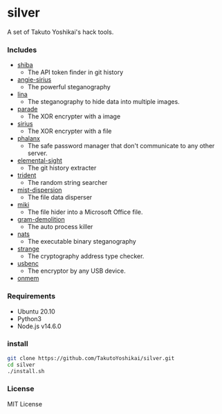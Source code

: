 # silver
A set of Takuto Yoshikai's hack tools.

### Includes
- [shiba](https://github.com/TakutoYoshikai/shiba)
  - The API token finder in git history
- [angie-sirius](https://github.com/TakutoYoshikai/angie-sirius)
  - The powerful steganography
- [lina](https://github.com/TakutoYoshikai/lina)
  - The steganography to hide data into multiple images.
- [parade](https://github.com/TakutoYoshikai/parade)
  - The XOR encrypter with a image
- [sirius](https://github.com/TakutoYoshikai/sirius)
  - The XOR encrypter with a file
- [phalanx](https://github.com/TakutoYoshikai/phalanx)
  - The safe password manager that don't communicate to any other server.
- [elemental-sight](https://github.com/TakutoYoshikai/elemental-sight)
  - The git history extracter
- [trident](https://github.com/TakutoYoshikai/trident)
  - The random string searcher
- [mist-dispersion](https://github.com/TakutoYoshikai/mist-dispersion)
  - The file data disperser
- [miki](https://github.com/TakutoYoshikai/miki)
  - The file hider into a Microsoft Office file.
- [gram-demolition](https://github.com/TakutoYoshikai/gram-demolition)
  - The auto process killer
- [nats](https://github.com/TakutoYoshikai/nats)
  - The executable binary steganography
- [strange](https://github.com/TakutoYoshikai/strange)
  - The cryptography address type checker.
- [usbenc](https://github.com/TakutoYoshikai/usbenc)
  - The encryptor by any USB device.
- [onmem](https://github.com/TakutoYoshikai/onmem)
  
### Requirements
* Ubuntu 20.10
* Python3
* Node.js v14.6.0

### install

```bash
git clone https://github.com/TakutoYoshikai/silver.git
cd silver
./install.sh
```

### License
MIT License

